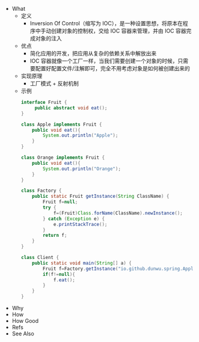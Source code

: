 - What
	- 定义
		- Inversion Of Control（缩写为 IOC），是一种设置思想，将原本在程序中手动创建对象的控制权，交给 IOC 容器来管理，并由 IOC 容器完成对象的注入
	- 优点
		- 简化应用的开发，把应用从复杂的依赖关系中解放出来
		- IOC 容器就像一个工厂一样，当我们需要创建一个对象的时候，只需要配置好配置文件/注解即可，完全不用考虑对象是如何被创建出来的
	- 实现原理
		- 工厂模式 + 反射机制
	- 示例
	  ```java
	  interface Fruit {
	       public abstract void eat();
	  }
	  
	  class Apple implements Fruit {
	      public void eat(){
	          System.out.println("Apple");
	      }
	  }
	  
	  class Orange implements Fruit {
	      public void eat(){
	          System.out.println("Orange");
	      }
	  }
	  
	  class Factory {
	      public static Fruit getInstance(String ClassName) {
	          Fruit f=null;
	          try {
	              f=(Fruit)Class.forName(ClassName).newInstance();
	          } catch (Exception e) {
	              e.printStackTrace();
	          }
	          return f;
	      }
	  }
	  
	  class Client {
	      public static void main(String[] a) {
	          Fruit f=Factory.getInstance("io.github.dunwu.spring.Apple");
	          if(f!=null){
	              f.eat();
	          }
	      }
	  }
	  ```
- Why
- How
- How Good
- Refs
- See Also